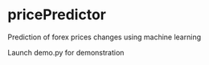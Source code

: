 # pricePredictor
Prediction of forex prices changes using machine learning

Launch demo.py for demonstration
